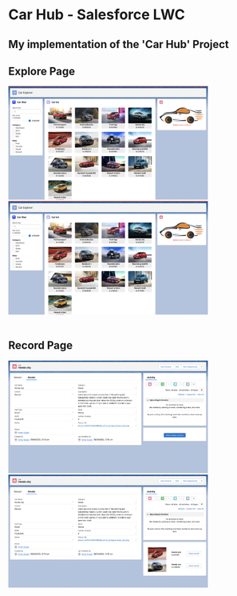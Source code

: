 # Car Hub - Salesforce LWC

## My implementation of the 'Car Hub' Project

<div align-"center">
    <h2>Explore Page</h2>
    <img src="images/Explorer 1.png" width="400">
    <img src="images/Explorer 1.png" width="400">
    <br />
    <br />
    <h2>Record Page</h2>
    <img src="images/Record Page 1.png" width="400">
    <img src="images/Record Page 2.png" width="400">
</div>
